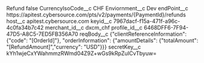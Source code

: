 <?xml version="1.0" encoding="UTF-8"?>
<CustomMetadata xmlns="http://soap.sforce.com/2006/04/metadata" xmlns:xsi="http://www.w3.org/2001/XMLSchema-instance" xmlns:xsd="http://www.w3.org/2001/XMLSchema">
    <label>Refund</label>
    <protected>false</protected>
    <values>
        <field>CurrencyIsoCode__c</field>
        <value xsi:type="xsd:string">CHF</value>
    </values>
    <values>
        <field>Enviornment__c</field>
        <value xsi:type="xsd:string">Dev</value>
    </values>
    <values>
        <field>endPoint__c</field>
        <value xsi:type="xsd:string">https://apitest.cybersource.com/pts/v2/payments/{PaymentId}/refunds</value>
    </values>
    <values>
        <field>host__c</field>
        <value xsi:type="xsd:string">apitest.cybersource.com</value>
    </values>
    <values>
        <field>keyid__c</field>
        <value xsi:type="xsd:string">7967dacf-f15a-471f-a96c-4c0fa34b7c42</value>
    </values>
    <values>
        <field>merchant_id__c</field>
        <value xsi:type="xsd:string">dxcm_chf</value>
    </values>
    <values>
        <field>profile_id__c</field>
        <value xsi:type="xsd:string">6468DFF6-7F94-47D5-A8C5-7ED5FB356A70</value>
    </values>
    <values>
        <field>reqBody__c</field>
        <value xsi:type="xsd:string">{&quot;clientReferenceInformation&quot;: {&quot;code&quot;: &quot;[OrderId]&quot;}, &quot;orderInformation&quot;: {&quot;amountDetails&quot;: {&quot;totalAmount&quot;: &quot;[RefundAmount]&quot;,&quot;currency&quot;: &quot;USD&quot;}}}</value>
    </values>
    <values>
        <field>secretKey__c</field>
        <value xsi:type="xsd:string">kYh1wjeCxYWahmmzRWmd04Z9Z+wGs9kRpZuICvTbyuw=</value>
    </values>
</CustomMetadata>
